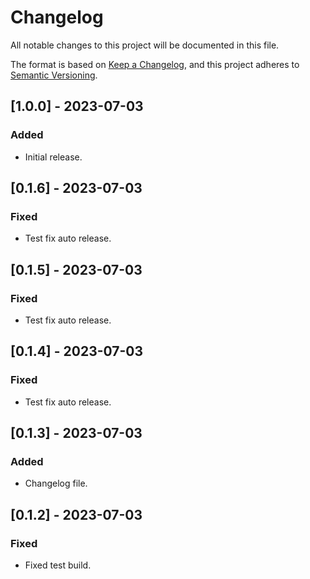 # Changelog

All notable changes to this project will be documented in this file.

The format is based on [Keep a Changelog](https://keepachangelog.com/en/1.0.0/),
and this project adheres to [Semantic Versioning](https://semver.org/spec/v2.0.0.html).

## [1.0.0] - 2023-07-03

### Added
- Initial release.

## [0.1.6] - 2023-07-03

### Fixed

- Test fix auto release.

## [0.1.5] - 2023-07-03

### Fixed

- Test fix auto release.

## [0.1.4] - 2023-07-03

### Fixed

- Test fix auto release.

## [0.1.3] - 2023-07-03

### Added

- Changelog file.

## [0.1.2] - 2023-07-03

### Fixed

- Fixed test build.

